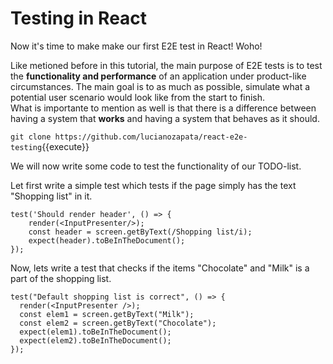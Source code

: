 # Testing in React

Now it's time to make make our first E2E test in React! Woho!

Like metioned before in this tutorial, the main purpose of E2E tests is to test the **functionality and performance** of an application under product-like circumstances. The main goal is to as much as possible, simulate what a potential user scenario would look like from the start to finish.  
What is importante to mention as well is that there is a difference between having a system that **works** and having a system that behaves as it should.

`git clone https://github.com/lucianozapata/react-e2e-testing`{{execute}}

We will now write some code to test the functionality of our TODO-list.

Let first write a simple test which tests if the page simply has the text "Shopping list" in it.

```
test('Should render header', () => {
    render(<InputPresenter/>);
    const header = screen.getByText(/Shopping list/i);
    expect(header).toBeInTheDocument();
});
```

Now, lets write a test that checks if the items "Chocolate" and "Milk" is a part of the shopping list.

```
test("Default shopping list is correct", () => {
  render(<InputPresenter />);
  const elem1 = screen.getByText("Milk");
  const elem2 = screen.getByText("Chocolate");
  expect(elem1).toBeInTheDocument();
  expect(elem2).toBeInTheDocument();
});
```

